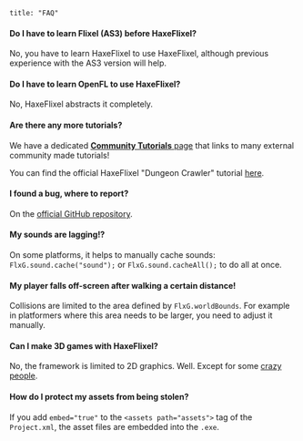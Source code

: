 ```
title: "FAQ"
```

#### Do I have to learn Flixel (AS3) before HaxeFlixel?
No, you have to learn HaxeFlixel to use HaxeFlixel, although previous experience with the AS3 version will help.

#### Do I have to learn OpenFL to use HaxeFlixel?
No, HaxeFlixel abstracts it completely.

#### Are there any more tutorials?
We have a dedicated [**Community Tutorials** page](https://haxeflixel.com/documentation/community-tutorials) that links to many external community made tutorials! 

You can find the official HaxeFlixel "Dungeon Crawler" tutorial [here](https://haxeflixel.com/documentation/tutorial/).

#### I found a bug, where to report?
On the [official GitHub repository](https://github.com/HaxeFlixel/flixel/issues).

#### My sounds are lagging!?
On some platforms, it helps to manually cache sounds: `FlxG.sound.cache("sound");` or `FlxG.sound.cacheAll();` to do all at once.

#### My player falls off-screen after walking a certain distance!
Collisions are limited to the area defined by `FlxG.worldBounds`. For example in platformers where this area needs to be larger, you need to adjust it manually.

#### Can I make 3D games with HaxeFlixel?
No, the framework is limited to 2D graphics. Well. Except for some [crazy](https://github.com/01010111/flixel-depth) [people](https://github.com/AustinEast/haxeflixel-3D).

#### How do I protect my assets from being stolen?
If you add `embed="true"` to the `<assets path="assets">` tag of the `Project.xml`, the asset files are embedded into the `.exe`.
